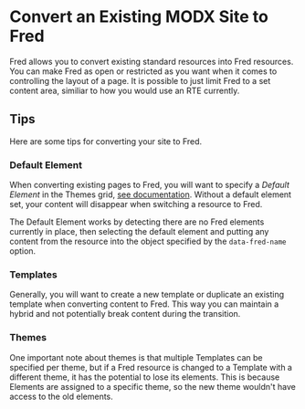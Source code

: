 # Convert an Existing MODX Site to Fred

Fred allows you to convert existing standard resources into Fred resources. You can make Fred as open or restricted as you want when it comes to controlling the layout of a page. It is possible to just limit Fred to a set content area, similiar to how you would use an RTE currently.

## Tips
Here are some tips for converting your site to Fred.

### Default Element
When converting existing pages to Fred, you will want to specify a *Default Element* in the Themes grid, [see documentation](cmp/themes.md). Without a default element set, your content will disappear when switching a resource to Fred. 

The Default Element works by detecting there are no Fred elements currently in place, then selecting the default element and putting any content from the resource into the object specified by the `data-fred-name` option.  

### Templates
Generally, you will want to create a new template or duplicate an existing template when converting content to Fred. This way you can maintain a hybrid and not potentially break content during the transition.

### Themes
One important note about themes is that multiple Templates can be specified per theme, but if a Fred resource is changed to a Template with a different theme, it has the potential to lose its elements. This is because Elements are assigned to a specific theme, so the new theme wouldn't have access to the old elements.
